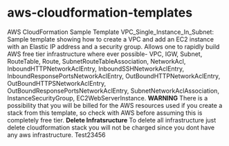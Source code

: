 # aws-cloudformation-templates
AWS CloudFormation Sample Template VPC_Single_Instance_In_Subnet: Sample template showing how to create a VPC and add an EC2 instance with an Elastic IP address and a security group. Allows one to rapidly build AWS free tier infrastructure where ever possible- VPC, IGW, Subnet, RouteTable, Route, SubnetRouteTableAssociation, NetworkAcl, InboundHTTPNetworkAclEntry, InboundSSHNetworkAclEntry, InboundResponsePortsNetworkAclEntry, OutBoundHTTPNetworkAclEntry, OutBoundHTTPSNetworkAclEntry, OutBoundResponsePortsNetworkAclEntry, SubnetNetworkAclAssociation, InstanceSecurityGroup, EC2WebServerInstance. 
**WARNING** There is a possibility that you will be billed for the AWS resources used if you create a stack from this template, so check with AWS before assuming this is completely free tier.
**Delete Infratsructure** To delete all infrastructure just delete cloudformation stack you will not be charged since you dont have any aws infrastructure.
Test23456
